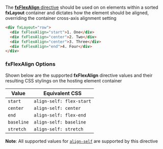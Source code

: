 The [**fxFlexAlign** directive][Align] should be used on on elements within a sorted **fxLayout** container and 
dictates how the element should be aligned, overriding the container cross-axis alignment setting

```html
<div fxLayout="row">
  <div fxFlexAlign="start">1. One</div>
  <div fxFlexAlign="center">2. Two</div>
  <div fxFlexAlign="center">3. Three</div>
  <div fxFlexAlign="end">4. Four</div>
</div>
```


### fxFlexAlign Options

Shown below are the supported **fxFlexAlign** directive values and their resulting CSS stylings on the hosting element 
container

| Value | Equivalent CSS | 
| ----- | -------------- |
|  `start`    | `align-self: flex-start` |
|  `center`   | `align-self: center`     |
|  `end`      | `align-self: flex-end`   |
|  `baseline` | `align-self: baseline`   |
|  `stretch`  | `align-self: stretch`    |

**Note**: All supported values for [`align-self`](https://developer.mozilla.org/en-US/docs/Web/CSS/align-self) are
supported by this directive


[Align]: https://github.com/angular/flex-layout/blob/master/src/lib/flex/flex-align/flex-align.ts#L38